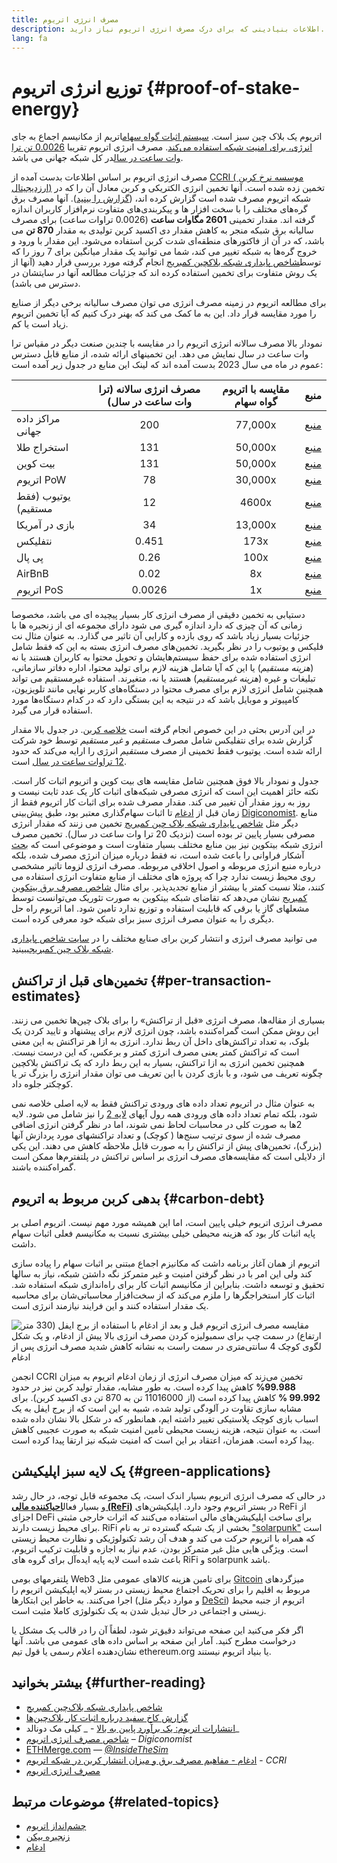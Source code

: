 ```yaml
---
title: مصرف انرژی اتریوم
description: اطلاعات بنیادینی که برای درک مصرف انرژی اتریوم نیاز دارید.
lang: fa
---
```


# توزیع انرژی اتریوم {#proof-of-stake-energy}

اتریوم یک بلاک چین سبز است. [سیستم اثبات گواه سهام](/developers/docs/consensus-mechanisms/pos)اتریم از مکانیسم اجماع به جای [انرژی،‌ برای امنیت شبکه استفاده می‌کند](/developers/docs/consensus-mechanisms/pow). مصرف انرژی اتریوم تقریبا [0.0026 تن ترا وات ساعت در سال](https://carbon-ratings.com/eth-report-2022)در کل شبکه جهانی می باشد.

مصرف انرژی اتریوم بر اساس اطلاعات بدست آمده از [CCRI ( موسسه نرخ کربن ارزدیجیتال)](https://carbon-ratings.com) تخمین زده شده است. آنها تخمین انرژی الکتریکی و کربن معادل آن را که در شبکه اتریوم مصرف شده است گزارش کرده اند، ([گزارش را بینید](https://carbon-ratings.com/eth-report-2022)). آنها مصرف برق گره‌های مختلف را با سخت افزار ها و پیکربندی‌های متفاوت نرم‌افزار کاربران اندازه گرفته اند. مقدار تخمینی **2601 مگاوات ساعت** (0.0026 تراوات ساعت) برای مصرف سالیانه برق شبکه منجر به کاهش مقدار دی اکسید کربن تولیدی به مقدار **870 تن** می باشد، که در آن از فاکتورهای منطقه‌ای شدت کربن استفاده می‌شود. این مقدار با ورود و خروج گره‌ها به شبکه تغییر می کند، شما می توانید یک مقدار میانگین برای 7 روز را که توسط[شاخص پایداری شبکه بلاکچین کمبریج](https://ccaf.io/cbnsi/ethereum) انجام گرفته مورد بررسی قرار دهید (آنها از یک روش متفاوت برای تخمین استفاده کرده اند که جزئیات مطالعه آنها در سایتشان در دسترس می باشد).

برای مطالعه اتریوم در زمینه مصرف انرژی می توان مصرف سالیانه برخی دیگر از صنایع را مورد مقایسه قرار داد. این به ما کمک می کند که بهنر درک کنیم که آیا تخمین اتریوم زیاد است یا کم.

<EnergyConsumptionChart />

نمودار بالا مصرف سالانه انرژی اتریوم را در مقایسه با چندین صنعت دیگر در مقیاس ترا وات ساعت در سال نمایش می دهد. این تخمینهای ارائه شده، از منابع قابل دسترس عموم در ماه می سال 2023 بدست آمده اند که لینک این منابع در جدول زیر آمده است:

|                     | مصرف انرژی سالانه (ترا وات ساعت در سال) | مقایسه با اتریوم گواه سهام | منبع                                                                                                                                                                            |
| :------------------ | :-------------------------------------: | :------------------------: | ------------------------------------------------------------------------------------------------------------------------------------------------------------------------------- |
| مراکز داده جهانی    |                   200                   |          77,000x           | [منبع](https://www.iea.org/commentaries/data-centres-and-energy-from-global-headlines-to-local-headaches)                                                                       |
| استخراج طلا         |                   131                   |          50,000x           | [منبع](https://ccaf.io/cbnsi/cbeci/comparisons)                                                                                                                                 |
| بیت کوین            |                   131                   |          50,000x           | [منبع](https://ccaf.io/cbnsi/cbeci/comparisons)                                                                                                                                 |
| اتریوم PoW          |                   78                    |          30,000x           | [منبع](https://digiconomist.net/ethereum-energy-consumption)                                                                                                                    |
| یوتیوب (فقط مستقیم) |                   12                    |           4600x            | [منبع](https://www.gstatic.com/gumdrop/sustainability/google-2020-environmental-report.pdf)                                                                                     |
| بازی در آمریکا      |                   34                    |          13,000x           | [منبع](https://www.researchgate.net/publication/336909520_Toward_Greener_Gaming_Estimating_National_Energy_Use_and_Energy_Efficiency_Potential)                                 |
| نتفلیکس             |                  0.451                  |            173x            | [منبع](https://assets.ctfassets.net/4cd45et68cgf/7B2bKCqkXDfHLadrjrNWD8/e44583e5b288bdf61e8bf3d7f8562884/2021_US_EN_Netflix_EnvironmentalSocialGovernanceReport-2021_Final.pdf) |
| پی پال              |                  0.26                   |            100x            | [منبع](https://app.impaakt.com/analyses/paypal-consumed-264100-mwh-of-energy-in-2020-24-from-non-renewable-sources-27261)                                                       |
| AirBnB              |                  0.02                   |             8x             | [منبع](<https://s26.q4cdn.com/656283129/files/doc_downloads/governance_doc_updated/Airbnb-ESG-Factsheet-(Final).pdf>)                                                           |
| اتریوم PoS          |                 0.0026                  |             1x             | [منبع](https://carbon-ratings.com/eth-report-2022)                                                                                                                              |

دستیابی به تخمین دقیقی از مصرف انرژی کار بسیار پیچیده ای می باشد، مخصوصا زمانی که آن چیزی که دارد اندازه گیری می شود دارای مجموعه ای از زنجیره ها با جزئیات بسیار زیاد باشد که روی بازده و کارایی آن تاثیر می گذارد. به عنوان مثال نت فلیکس و یوتیوب را در نظر بگیرید. تخمین‌های مصرف انرژی بسته به این که فقط شامل انرژی استفاده شده برای حفظ سیستم‌هایشان و تحویل محتوا به کاربران هستند یا نه (_هزینه مستقیم_) یا این که آیا شامل هزینه لازم برای تولید محتوا، اداره دفاتر سازمانی، تبلیغات و غیره (_هزینه غیرمستقیم_) هستند یا نه، متغیرند. استفاده غیرمستقیم می تواند همچنین شامل انرژی لازم برای مصرف محتوا در دستگاه‌های کاربر نهایی مانند تلویزیون، ‌کامپیوتر و موبایل باشد که در نتیجه به این بستگی دارد که در کدام دستگاه‌ها مورد استفاده قرار می گیرد.

در این آدرس بحثی در این خصوص انجام گرفته است [خلاصه کربن](https://www.carbonbrief.org/factcheck-what-is-the-carbon-footprint-of-streaming-video-on-netflix). در جدول بالا مقدار گزارش شده برای نتفلیکس شامل مصرف _مستقیم_ و _غیر مستقیم_ توسط خود شرکت ارائه شده است. یوتیوب فقط تخمینی از مصرف _مستقیم_ انرژی را ارایه می‌کند که حدود [12 تراوات ساعت در سال](https://www.gstatic.com/gumdrop/sustainability/google-2020-environmental-report.pdf) است.

جدول و نمودار بالا فوق همچنین شامل مقایسه های بیت کوین و اتریوم اثبات کار است. نکته حائز اهمیت این است که انرژی مصرفی شبکه‌های اثبات کار یک عدد ثابت نیست و روز به روز مقدار آن تغییر می کند. مقدار مصرف شده برای اثبات کار اتریوم فقط از زمان قبل از [ادغام](/roadmap/merge/) تا اثبات سهام‌گذاری معتبر بود، طبق پیش‌بینی [Digiconomist](https://digiconomist.net/ethereum-energy-consumption). منابع دیگر مثل [شاخص پایداری شبکه بلاک چین کمبریج](https://ccaf.io/cbnsi/ethereum/1) تخمین می زنند که مقدار انرژی مصرفی بسیار پایین تر بوده است (نزدیک 20 ترا وات ساعت در سال). تخمین مصرف انرژی شبکه بیتکوین نیز بین منابع مختلف بسیار متفاوت است و موضوعی است که [بحث](https://www.coindesk.com/business/2020/05/19/the-last-word-on-bitcoins-energy-consumption/) آشکار فراوانی را باعث شده‌ است، نه فقط درباره میزان انرژی مصرف شده، بلکه درباره منبع انرژی مربوطه و اصول اخلاقی مربوطه. مصرف انرژی لزوما تاثیر مشخصی روی محیط زیست ندارد چرا که پروژه های مختلف از منابع متفاوت انرژی استفاده می کنند، مثلا نسبت کمتر یا بیشتر از منابع تجدیدپذیر. برای مثال [شاخص مصرف برق بیتکوین کمبریج](https://ccaf.io/cbnsi/cbeci/comparisons) نشان می‌دهد که تقاضای شبکه بیتکوین به صورت تئوریک می‌توانست توسط مشعلهای گاز یا برقی که قابلیت استفاده و توزیع ندارد تامین شود. اما اتریوم راه حل دیگری را به عنوان مصرف انرژی سبز برای شبکه خود معرفی کرده است.

می توانید مصرف انرژی و انتشار کربن برای صنایع مختلف را در [سایت شاخص پایداری شبکه بلاک چین کمبریج](https://ccaf.io/cbnsi/ethereum)ببینید.

## تخمین‌های قبل از تراکنش {#per-transaction-estimates}

بسیاری از مقاله‌ها، مصرف انرژی «قبل از تراکنش» را برای بلاک چین‌ها تخمین می زنند. این روش ممکن است گمراه‌کننده باشد، چون انرژی لازم برای پیشنهاد و تایید کردن یک بلوک، به تعداد تراکنش‌های داخل آن ربط ندارد. انرژی به ازا هر تراکنش به این معنی است که تراکنش کمتر یعنی مصرف انرژی کمتر و برعکس، که این درست نیست. همچنین تخمین انرژی به ازا تراکنش، بسیار به این ربط دارد که یک تراکنش بلاکچین چگونه تعریف می شود، و با بازی کردن با این تعریف می توان مقدار انرژی را بزرگ تر یا کوچکتر جلوه داد.

به عنوان مثال در اتریوم تعداد داده های ورودی تراکنش فقط به لایه اصلی خلاصه نمی شود، بلکه تمام تعداد داده های ورودی همه رول آپهای [لایه 2](/layer-2/) را نیز شامل می شود. لایه 2ها به صورت کلی در محاسبات لحاظ نمی شوند، اما در نظر گرفتن انرژی اضافی مصرف شده از سوی ترتیب سنج‌ها ( کوچک) و تعداد تراکنشهای مورد پردازش آنها (بزرگ)، تخمین‌های پیش از تراکنش را به صورت قابل ملاحظه‌ کاهش می دهند. این یکی از دلایلی است که مقایسه‌های مصرف انرژی بر اساس تراکنش در پلتفترم‌ها ممکن است گمراه‌کننده باشند.

## بدهی کربن مربوط به اتریوم {#carbon-debt}

مصرف انرژی اتریوم خیلی پایین است، اما این همیشه مورد مهم نیست. اتریوم اصلی بر پایه اثبات کار بود که هزینه محیطی خیلی بیشتری نسبت به مکانیسم فعلی اثبات سهام داشت.

اتریوم از همان آغاز برنامه داشت که مکانیزم اجماع مبتنی بر اثبات سهام را پیاده سازی کند ولی این امر با در نظر گرفتن امنیت و غیر متمرکز نگه داشتن شبکه، نیاز به سالها تحقیق و توسعه داشت. بنابراین از مکانیسم اثبات کار برای راه‌اندازی شبکه استفاده شد. اثبات کار استخراجگرها را ملزم می‌کند که از سخت‌افزار محاسباتی‌شان برای محاسبه یک مقدار استفاده کنند و این فرایند نیازمند انرژی است.

![مقایسه مصرف انرژی اتریوم قبل و بعد از ادغام با استفاده از برج ایفل (330 متر ارتفاع) در سمت چپ برای سمبولیزه کردن مصرف انرژی بالا پیش از ادغام،‌ و یک شکل لگوی کوچک 4 سانتی‌متری در سمت راست به نشانه کاهش شدید مصرف انرژی پس از ادغام](energy_consumption_pre_post_merge.png)

انجمن CCRI تخمین می‌زند که میزان مصرف انرژی از زمان ادغام اتریوم به میزان **99.988%** کاهش پیدا کرده است. به طور مشابه، مقدار تولید کربن نیز در حدود **99.992 %** کاهش پیدا کرده است (از 11016000 تن به 870 تن دی اکسید کربن). برای مشابه سازی تقاوت در آلودگی تولید شده، شبیه به این است که از برج ایفل به یک اسباب بازی کوچک پلاستیکی تغییر داشته ایم، همانطور که در شکل بالا نشان داده شده است. به عنوان نتیجه، هزینه زیست محیطی تامین امنیت شبکه به صورت عجیبی کاهش پیدا کرده است. همزمان، اعتقاد بر این است که امنیت شبکه نیز ارتقا پیدا کرده است.

## یک لایه سبز اپلیکیشن {#green-applications}

در حالی که مصرف انرژی اتریوم بسیار اندک است، یک مجموعه قابل توجه، در حال رشد و بسیار فعال[**احیاکننده مالی (ReFi)**](/refi/) در بستر اتریوم وجود دارد. اپلیکیشن‌های ReFi از اجزای DeFi برای ساخت اپلیکیشن‌های مالی استفاده می‌کنند که اثرات خارجی مثبتی برای محیط زیست دارند. RiFi بخشی از یک شبکه گسترده تر به نام ["solarpunk"](https://en.wikipedia.org/wiki/Solarpunk) است که همراه با اتریوم حرکت می کند و هدف آن رشد تکنولوژیکی و نظارت محیط زیستی است. ویژگی هایی مثل غیر متمرکز بودن، عدم نیاز به اجازه و قابلیت ترکیب اتریوم، باعث شده است لایه پایه ایده‌آل برای گروه های RiFi و solarpunk باشد.

پلتفرمهای بومی Web3 برای تامین هزینه کالاهای عمومی مثل [Gitcoin](https://gitcoin.co) میزگردهای مربوط به اقلیم را برای تحریک اجتماع محیط زیستی در بستر لایه اپلیکیشن اتریوم را اجرا می‌کنند. به خاطر این ابتکارها (و موارد دیگر مثل [DeSci](/desci/)) اتریوم از جنبه محیط زیستی و اجتماعی در حال تبدیل شدن به یک تکنولوژی کاملا مثبت است.

<Alert>
<AlertEmoji text=":evergreen_tree:" />
<AlertContent>
  اگر فکر می‌کنید این صفحه می‌تواند دقیق‌تر شود، لطفاً آن را در قالب یک مشکل یا درخواست مطرح کنید. آمار این صفحه بر اساس داده های عمومی می باشد. آنها نشان‌دهنده اعلام رسمی یا قول تیم ethereum.org یا بنیاد اتریوم نیستند.
</AlertContent>
</Alert>

## بیشتر بخوانید {#further-reading}

- [شاخص پایداری شبکه بلاک‌چین کمبریج](https://ccaf.io/cbnsi/ethereum)
- [گزارش کاخ سفید درباره اثبات کار بلاک‌چین‌ها](https://www.whitehouse.gov/wp-content/uploads/2022/09/09-2022-Crypto-Assets-and-Climate-Report.pdf)
- [انتشارات اتریوم: یک برآورد پایین به بالا](https://kylemcdonald.github.io/ethereum-emissions/) - _ کیلی مک دونالد_
- [شاخص مصرف انرژی اتریوم](https://digiconomist.net/ethereum-energy-consumption/) – _Digiconomist_
- [ETHMerge.com](https://ethmerge.com/) — *[@InsideTheSim](https://twitter.com/InsideTheSim)*
- [ادغام - مفاهیم مصرف برق و میزان انتشار کربن در شبکه اتریوم](https://carbon-ratings.com/eth-report-2022) - _CCRI_
- [مصرف انرژی اتریوم](https://mirror.xyz/jmcook.eth/ODpCLtO4Kq7SCVFbU4He8o8kXs418ZZDTj0lpYlZkR8)

## موضوعات مرتبط {#related-topics}

- [چشم‌انداز اتریوم](/roadmap/vision/)
- [زنجیره بیکن](/roadmap/beacon-chain)
- [ادغام](/roadmap/merge/)
